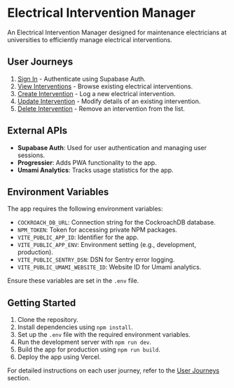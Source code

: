 # Electrical Intervention Manager

An Electrical Intervention Manager designed for maintenance electricians at universities to efficiently manage electrical interventions.

## User Journeys

1. [Sign In](docs/journeys/sign-in.md) - Authenticate using Supabase Auth.
2. [View Interventions](docs/journeys/view-interventions.md) - Browse existing electrical interventions.
3. [Create Intervention](docs/journeys/create-intervention.md) - Log a new electrical intervention.
4. [Update Intervention](docs/journeys/update-intervention.md) - Modify details of an existing intervention.
5. [Delete Intervention](docs/journeys/delete-intervention.md) - Remove an intervention from the list.

## External APIs

- **Supabase Auth**: Used for user authentication and managing user sessions.
- **Progressier**: Adds PWA functionality to the app.
- **Umami Analytics**: Tracks usage statistics for the app.

## Environment Variables

The app requires the following environment variables:

- `COCKROACH_DB_URL`: Connection string for the CockroachDB database.
- `NPM_TOKEN`: Token for accessing private NPM packages.
- `VITE_PUBLIC_APP_ID`: Identifier for the app.
- `VITE_PUBLIC_APP_ENV`: Environment setting (e.g., development, production).
- `VITE_PUBLIC_SENTRY_DSN`: DSN for Sentry error logging.
- `VITE_PUBLIC_UMAMI_WEBSITE_ID`: Website ID for Umami analytics.

Ensure these variables are set in the `.env` file.

## Getting Started

1. Clone the repository.
2. Install dependencies using `npm install`.
3. Set up the `.env` file with the required environment variables.
4. Run the development server with `npm run dev`.
5. Build the app for production using `npm run build`.
6. Deploy the app using Vercel.

For detailed instructions on each user journey, refer to the [User Journeys](#user-journeys) section.
